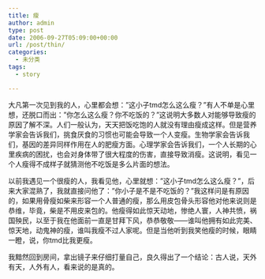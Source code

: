 ```yaml
---
title: 瘦
author: admin
type: post
date: 2006-09-27T05:09:00+00:00
url: /post/thin/
categories:
  - 未分类
tags:
  - story

---
```

大凡第一次见到我的人，心里都会想：&#8221;这小子tmd怎么这么瘦？&#8221;有人不单是心里想，还脱口而出：&#8221;你怎么这么瘦？你不吃饭的？&#8221;这说明大多数人对能够导致瘦的原因了解不深。人们一般认为，天天把饭吃饱的人就没有理由瘦成这样。但是营养学家会告诉我们，挑食厌食的习惯也可能会导致一个人变瘦。生物学家会告诉我们，基因的差异同样作用在人的肥瘦方面。心理学家会告诉我们，一个人长期的心里疾病的困扰，也会对身体带了很大程度的伤害，直接导致消瘦。这说明，看见一个人瘦得不成样子就猜测他不吃饭是多么片面的想法。

以前我遇见一个很瘦的人，我看见他，心里就想：&#8221;这小子tmd怎么这么瘦？&#8221;，后来大家混熟了，我就直接问他了：&#8221;你小子是不是不吃饭的？&#8221;我这样问是有原因的，如果用骨瘦如柴来形容一个人普通的瘦，那么用皮包骨头形容他对他来说则是恭维，毕竟，柴是不用皮来包的。他瘦得如此惊天动地，惨绝人寰，人神共愤，祸国殃民，以至于我在他面前一直是甘拜下风，恭恭敬敬——谁叫他拥有如此完美、惊天地，动鬼神的瘦，谁叫我瘦不过人家呢。但是当他听到我笑他瘦的时候，眼睛一瞪，说，你tmd比我更瘦。

我黯然回到房间，拿出镜子来仔细打量自己，良久得出了一个结论：古人说，天外有天，人外有人，看来说的是真的。